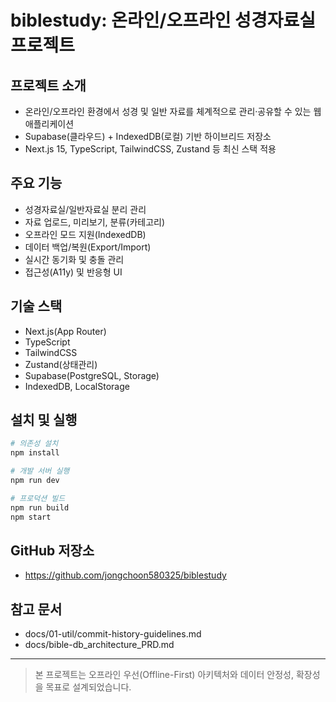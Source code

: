 # biblestudy: 온라인/오프라인 성경자료실 프로젝트

## 프로젝트 소개
- 온라인/오프라인 환경에서 성경 및 일반 자료를 체계적으로 관리·공유할 수 있는 웹 애플리케이션
- Supabase(클라우드) + IndexedDB(로컬) 기반 하이브리드 저장소
- Next.js 15, TypeScript, TailwindCSS, Zustand 등 최신 스택 적용

## 주요 기능
- 성경자료실/일반자료실 분리 관리
- 자료 업로드, 미리보기, 분류(카테고리)
- 오프라인 모드 지원(IndexedDB)
- 데이터 백업/복원(Export/Import)
- 실시간 동기화 및 충돌 관리
- 접근성(A11y) 및 반응형 UI

## 기술 스택
- Next.js(App Router)
- TypeScript
- TailwindCSS
- Zustand(상태관리)
- Supabase(PostgreSQL, Storage)
- IndexedDB, LocalStorage

## 설치 및 실행
```bash
# 의존성 설치
npm install

# 개발 서버 실행
npm run dev

# 프로덕션 빌드
npm run build
npm start
```

## GitHub 저장소
- https://github.com/jongchoon580325/biblestudy

## 참고 문서
- docs/01-util/commit-history-guidelines.md
- docs/bible-db_architecture_PRD.md

---

> 본 프로젝트는 오프라인 우선(Offline-First) 아키텍처와 데이터 안정성, 확장성을 목표로 설계되었습니다.

